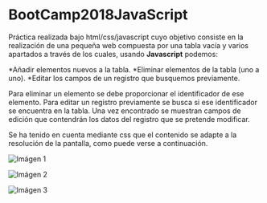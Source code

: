 <h1>BootCamp2018JavaScript</h1>

Práctica realizada bajo html/css/javascript cuyo objetivo consiste en la realización de una pequeña web compuesta por una tabla vacía y varios apartados a través de los cuales, usando **Javascript** podemos:

  *Añadir elementos nuevos a la tabla.
  *Eliminar elementos de la tabla (uno a uno).
  *Editar los campos de un registro que busquemos previamente.
  
Para eliminar un elemento se debe proporcionar el identificador de ese elemento. Para editar un registro previamente se busca si ese identificador se encuentra en la tabla. Una vez encontrado se muestran campos de edición que contendrán los datos del registro que se pretende modificar.

Se ha tenido en cuenta mediante css que el contenido se adapte a la resolución de la pantalla, como puede verse a continuación.

![Imágen 1](https://imgur.com/lb484vn "Imágen 1")

![Imágen 2](https://imgur.com/urkYUvF "Imágen 2")

![Imágen 3](https://imgur.com/hf1bCpy "Imágen 3")
